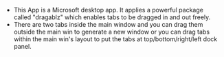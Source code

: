 * This App is a Microsoft desktop app. It applies a powerful package called "dragablz" which enables tabs to be dragged in and out freely.
* There are two tabs inside the main window and you can drag them outside the main win to generate a new window or you can drag tabs within the main win's layout to put the tabs at top/bottom/right/left dock panel.
